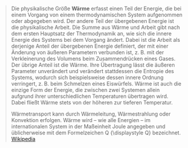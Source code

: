 > Die physikalische Größe **Wärme** erfasst einen Teil der Energie, die bei einem Vorgang von einem thermodynamischen System aufgenommen oder abgegeben wird. Der andere Teil der übergebenen Energie ist die physikalische Arbeit. Die Summe aus Wärme und Arbeit gibt nach dem ersten Hauptsatz der Thermodynamik an, wie sich die innere Energie des Systems bei dem Vorgang ändert. Dabei ist die Arbeit als derjenige Anteil der übergebenen Energie definiert, der mit einer Änderung von äußeren Parametern verbunden ist, z. B. mit der Verkleinerung des Volumens beim Zusammendrücken eines Gases. Der übrige Anteil ist die Wärme. Ihre Übertragung lässt die äußeren Parameter unverändert und verändert stattdessen die Entropie des Systems, wodurch sich beispielsweise dessen innere Ordnung verringert, z. B. beim Schmelzen eines Eiswürfels. Wärme ist auch die einzige Form der Energie, die zwischen zwei Systemen allein aufgrund ihrer unterschiedlichen Temperaturen übertragen wird. Dabei fließt Wärme stets von der höheren zur tieferen Temperatur.
>
> Wärmetransport kann durch Wärmeleitung, Wärmestrahlung oder Konvektion erfolgen. Wärme wird – wie alle Energien – im internationalen System in der Maßeinheit Joule angegeben und üblicherweise mit dem Formelzeichen
>         Q
>     {\displaystyle Q}
>    bezeichnet.
> [Wikipedia](https://de.wikipedia.org/wiki/W%C3%A4rme)